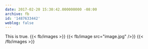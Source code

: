 ```yaml
---
date: 2017-02-20 15:30:42.000000000 -08:00
archive: fb
id: '1487633442'
weblog: false
---
```


This is true.
{{< fb/images >}}
{{< fb/image src="image.jpg" />}}
{{< /fb/images >}}
